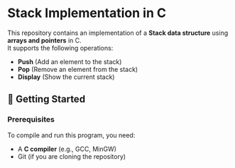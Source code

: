 # Stack Implementation in C

This repository contains an implementation of a **Stack data structure** using **arrays and pointers** in C.  
It supports the following operations:
- **Push** (Add an element to the stack)
- **Pop** (Remove an element from the stack)
- **Display** (Show the current stack)

## 🚀 Getting Started

### **Prerequisites**
To compile and run this program, you need:
- A **C compiler** (e.g., GCC, MinGW)
- Git (if you are cloning the repository)

